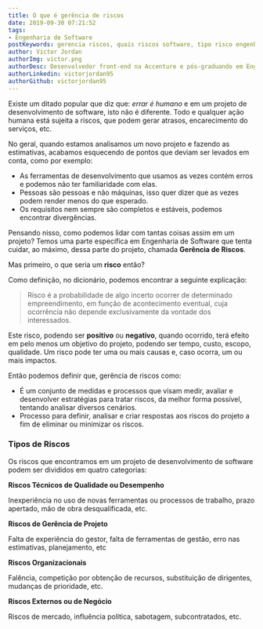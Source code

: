 ```yaml
---
title: O que é gerência de riscos
date: 2019-09-30 07:21:52
tags:
- Engenharia de Software
postKeywords: gerencia riscos, quais riscos software, tipo risco engenharia software, engenharia de software, SW risk
author: Victor Jordan
authorImg: victor.png
authorDesc: Desenvolvedor front-end na Accenture e pós-graduando em Engenharia de Software pela PUC-MG e formado em Banco de Dados pela Fatec, apaixonado por usabilidade, performance e UX!
authorLinkedin: victorjordan95
authorGithub: victorjordan95
---
```


Existe um ditado popular que diz que: *errar é humano* e em um projeto de desenvolvimento de software, isto não é diferente. Todo e qualquer ação humana está sujeita a riscos, que podem gerar atrasos, encarecimento do serviços, etc.

No geral, quando estamos analisamos um novo projeto e fazendo as estimativas, acabamos esquecendo de pontos que deviam ser levados em conta, como por exemplo:

<!-- more -->

* As ferramentas de desenvolvimento que usamos as vezes contém erros e podemos não ter familiaridade com elas.
* Pessoas são pessoas e não máquinas, isso quer dizer que as vezes podem render menos do que esperado.
* Os requisitos nem sempre são completos e estáveis, podemos encontrar divergências.


Pensando nisso, como podemos lidar com tantas coisas assim em um projeto?
Temos uma parte específica em Engenharia de Software que tenta cuidar, ao máximo, dessa parte do projeto, chamada **Gerência de Riscos**.

Mas primeiro, o que seria um **risco** então?

Como definição, no dicionário, podemos encontrar a seguinte explicação: 

> Risco é a probabilidade de algo incerto ocorrer de determinado empreendimento, em função de acontecimento eventual, cuja ocorrência não depende exclusivamente da vontade dos interessados. 

Este risco, podendo ser **positivo** ou **negativo**, quando ocorrido, terá efeito em pelo menos um objetivo do projeto, podendo ser tempo, custo, escopo, qualidade.
Um risco pode ter uma ou mais causas e, caso ocorra, um ou mais impactos.

Então podemos definir que, gerência de riscos como:

* É um conjunto de medidas e processos que visam medir, avaliar e desenvolver estratégias para tratar riscos, da melhor forma possível, tentando analisar diversos cenários.
* Processo para definir, analisar e criar respostas aos riscos do projeto a fim de eliminar ou minimizar os riscos.


### Tipos de Riscos

Os riscos que encontramos em um projeto de desenvolvimento de software podem ser divididos em quatro categorias:

**Riscos Técnicos de Qualidade ou Desempenho**

Inexperiência no uso de novas ferramentas ou processos de trabalho, prazo apertado, mão de obra desqualificada, etc.
 
**Riscos de Gerência de Projeto** 

Falta de experiência do gestor, falta de ferramentas de gestão, erro nas estimativas, planejamento, etc 
 
**Riscos Organizacionais**

Falência, competição por obtenção de recursos, substituição de dirigentes, mudanças de prioridade, etc. 

**Riscos Externos ou de Negócio** 

Riscos de mercado, influência política, sabotagem, subcontratados, etc. 
